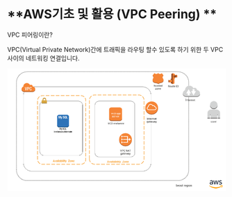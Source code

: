 # **AWS기초 및 활용 (VPC Peering) ** 

VPC 피어링이란?

VPC(Virtual Private Network)간에 트래픽을 라우팅 할수 있도록 하기 위한 두 VPC 사이의 네트워킹 연결입니다.


![구성1](https://github.com/dockerdongjin/aws-network-examples/blob/master/case1.png)
